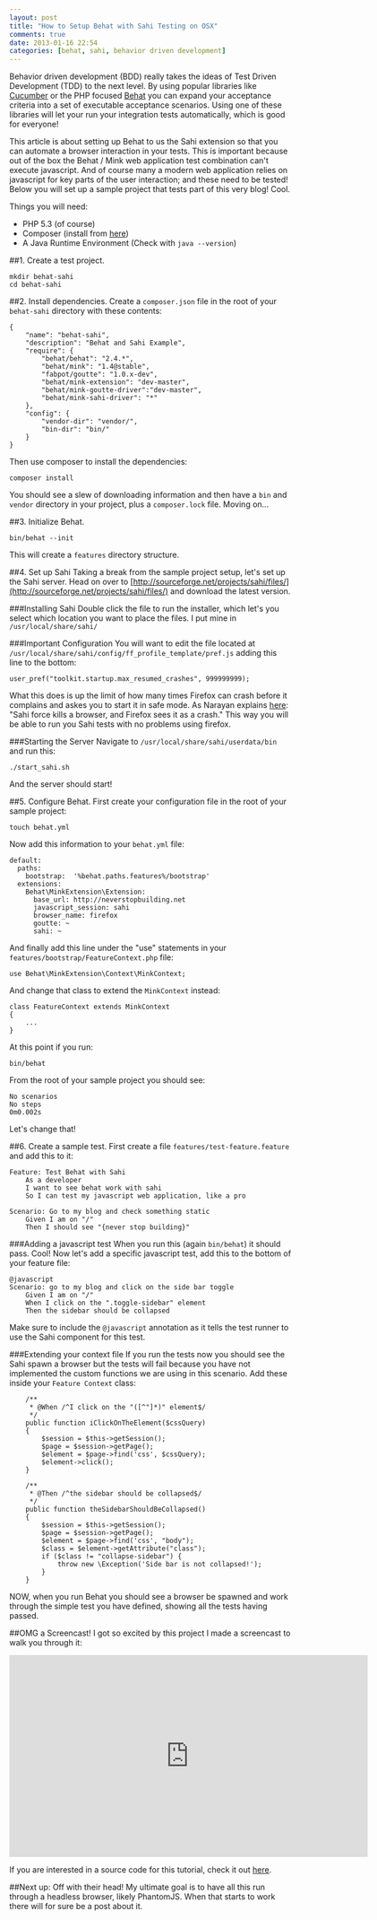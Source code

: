 ```yaml
---
layout: post
title: "How to Setup Behat with Sahi Testing on OSX"
comments: true
date: 2013-01-16 22:54
categories: [behat, sahi, behavior driven development]
---
```

Behavior driven development (BDD) really takes the ideas of Test Driven Development (TDD) to the next level. By using popular libraries like [Cucumber](http://cukes.info/) or the PHP focused [Behat](http://behat.org/) you can expand your acceptance criteria into a set of executable acceptance scenarios. Using one of these libraries will let your run your integration tests automatically, which is good for everyone!

This article is about setting up Behat to us the Sahi extension so that you can automate a browser interaction in your tests. This is important because out of the box the Behat / Mink web application test combination can't execute javascript. And of course many a modern web application relies on javascript for key parts of the user interaction; and these need to be tested! Below you will set up a sample project that tests part of this very blog! Cool.

Things you will need:

- PHP 5.3 (of course)
- Composer (install from [here](http://getcomposer.org/doc/00-intro.md))
- A Java Runtime Environment (Check with `java --version`)

##1. Create a test project.

    mkdir behat-sahi
    cd behat-sahi

##2. Install dependencies.
Create a `composer.json` file in the root of your `behat-sahi` directory with these contents:

    {
        "name": "behat-sahi",
        "description": "Behat and Sahi Example",
        "require": {
            "behat/behat": "2.4.*",
            "behat/mink": "1.4@stable",
            "fabpot/goutte": "1.0.x-dev",
            "behat/mink-extension": "dev-master",
            "behat/mink-goutte-driver":"dev-master",
            "behat/mink-sahi-driver": "*"
        },
        "config": {
            "vendor-dir": "vendor/",
            "bin-dir": "bin/"
        }
    }

Then use composer to install the dependencies:

    composer install

You should see a slew of downloading information and then have a `bin` and `vendor` directory in your project, plus a `composer.lock` file. Moving on...

##3. Initialize Behat.

    bin/behat --init

This will create a `features` directory structure.

##4. Set up Sahi
Taking a break from the sample project setup, let's set up the Sahi server. Head on over to [http://sourceforge.net/projects/sahi/files/](http://sourceforge.net/projects/sahi/files/) and download the latest version.

###Installing Sahi
Double click the file to run the installer, which let's you select which location you want to place the files. I put mine in `/usr/local/share/sahi/`

###Important Configuration
You will want to edit the file located at `/usr/local/share/sahi/config/ff_profile_template/pref.js` adding this line to the bottom:

    user_pref("toolkit.startup.max_resumed_crashes", 999999999);

What this does is up the limit of how many times Firefox can crash before it complains and askes you to start it in safe mode. As Narayan explains [here](http://sahi.co.in/forums/discussion/3967/cant-run-multiple-tests-in-firefox-version-13/p1): "Sahi force kills a browser, and Firefox sees it as a crash." This way you will be able to run you Sahi tests with no problems using firefox.

###Starting the Server
Navigate to `/usr/local/share/sahi/userdata/bin` and run this:

    ./start_sahi.sh

And the server should start!

##5. Configure Behat.
First create your configuration file in the root of your sample project:

    touch behat.yml

Now add this information to your `behat.yml` file:

    default:
      paths:
        bootstrap:  '%behat.paths.features%/bootstrap'
      extensions:
        Behat\MinkExtension\Extension:
          base_url: http://neverstopbuilding.net
          javascript_session: sahi
          browser_name: firefox
          goutte: ~
          sahi: ~

And finally add this line under the "use" statements in your `features/bootstrap/FeatureContext.php` file:

    use Behat\MinkExtension\Context\MinkContext;

And change that class to extend the `MinkContext` instead:

    class FeatureContext extends MinkContext
    {
        ...
    }

At this point if you run:

    bin/behat

From the root of your sample project you should see:

    No scenarios
    No steps
    0m0.002s

Let's change that!

##6. Create a sample test.
First create a file `features/test-feature.feature` and add this to it:

    Feature: Test Behat with Sahi
        As a developer
        I want to see behat work with sahi
        So I can test my javascript web application, like a pro

    Scenario: Go to my blog and check something static
        Given I am on "/"
        Then I should see "{never stop building}"

###Adding a javascript test
When you run this (again `bin/behat`) it should pass. Cool! Now let's add a specific javascript test, add this to the bottom of your feature file:

    @javascript
    Scenario: go to my blog and click on the side bar toggle
        Given I am on "/"
        When I click on the ".toggle-sidebar" element
        Then the sidebar should be collapsed

Make sure to include the `@javascript` annotation as it tells the test runner to use the Sahi component for this test.

###Extending your context file
If you run the tests now you should see the Sahi spawn a browser but the tests will fail because you have not implemented the custom functions we are using in this scenario. Add these inside your `Feature Context` class:

        /**
         * @When /^I click on the "([^"]*)" element$/
         */
        public function iClickOnTheElement($cssQuery)
        {
            $session = $this->getSession();
            $page = $session->getPage();
            $element = $page->find('css', $cssQuery);
            $element->click();
        }

        /**
         * @Then /^the sidebar should be collapsed$/
         */
        public function theSidebarShouldBeCollapsed()
        {
            $session = $this->getSession();
            $page = $session->getPage();
            $element = $page->find('css', "body");
            $class = $element->getAttribute("class");
            if ($class != "collapse-sidebar") {
                throw new \Exception('Side bar is not collapsed!');
            }
        }

NOW, when you run Behat you should see a browser be spawned and work through the simple test you have defined, showing all the tests having passed.

##OMG a Screencast!
I got so excited by this project I made a screencast to walk you through it:

<iframe src="http://player.vimeo.com/video/57569755?title=0&amp;byline=0&amp;portrait=0" width="640" height="360" frameborder="0" webkitAllowFullScreen mozallowfullscreen allowFullScreen></iframe>

If you are interested in a source code for this tutorial, check it out [here](https://github.com/jasonrobertfox/blog-behat-sahi).

##Next up: Off with their head!
My ultimate goal is to have all this run through a headless browser, likely PhantomJS. When that starts to work there will for sure be a post about it.



